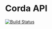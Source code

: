 # Corda API

[![Build Status](https://ci02.dev.r3.com/buildStatus/icon?job=Corda5%2Fcorda-api%2Frelease%252Fos%252F5.0)](https://ci02.dev.r3.com/job/Corda5/job/corda-api/job/release%252Fos%252F5.0/)


